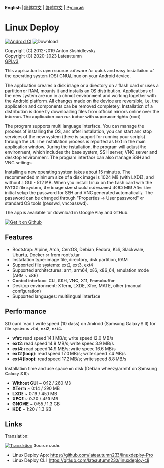 **English** | [简体中文](locales/README_zh_CN.md) | [繁體中文](locales/README_zh_TW.md) | [Русский](locales/README_ru_RU.md)

# Linux Deploy

[![Android CI](https://github.com/lateautumn233/Linuxdeploy-Pro/actions/workflows/android.yml/badge.svg)](https://github.com/lateautumn233/Linuxdeploy-Pro/actions/workflows/android.yml) ![Download](https://img.shields.io/github/downloads/lateautumn233/Linuxdeploy-Pro/total)

Copyright (C) 2012-2019  Anton Skshidlevsky <br/> Copyright (C) 2020-2023  Lateautumn <br/> [GPLv3](https://github.com/lateautumn233/linuxdeploy-Pro/blob/master/LICENSE)

This application is open source software for quick and easy installation of the operating system (OS) GNU/Linux on your Android device.

The application creates a disk image or a directory on a flash card or uses a partition or RAM, mounts it and installs an OS distribution. Applications of the new system are run in a chroot environment and working together with the Android platform. All changes made on the device are reversible, i.e. the application and components can be removed completely. Installation of a distribution is done by downloading files from official mirrors online over the internet. The application can run better with superuser rights (root).

The program supports multi language interface. You can manage the process of installing the OS, and after installation, you can start and stop services of the new system (there is support for running your scripts) through the UI. The installation process is reported as text in the main application window. During the installation, the program will adjust the environment, which includes the base system, SSH server, VNC server and desktop environment. The program interface can also manage SSH and VNC settings.

Installing a new operating system takes about 15 minutes. The recommended minimum size of a disk image is 1024 MB (with LXDE), and without a GUI - 512 MB. When you install Linux on the flash card with the FAT32 file system, the image size should not exceed 4095 MB! After the initial setup the password for SSH and VNC generated automatically. The password can be changed through "Properties -> User password" or standard OS tools (passwd, vncpasswd).

The app is available for download in Google Play and GitHub.

<a href="https://github.com/lateautumn233/linuxdeploy-Pro/releases/latest"><img src="https://gist.githubusercontent.com/meefik/54a54afa7cc1dc600bdb855cb7895a4a/raw/ad617c006a1ac28d067c9a87cec60199ca8fef7c/get-apk-from-github.png" alt="Get it on Github"></a>

## Features

- Bootstrap: Alpine, Arch, CentOS, Debian, Fedora, Kali, Slackware, Ubuntu, Docker or from rootfs.tar
- Installation type: image file, directory, disk partition, RAM
- Supported file systems: ext2, ext3, ext4
- Supported architectures: arm, arm64, x86, x86_64, emulation mode (ARM ~ x86)
- Control interface: CLI, SSH, VNC, X11, Framebuffer
- Desktop environment: XTerm, LXDE, Xfce, MATE, other (manual configuration)
- Supported languages: multilingual interface

## Performance

SD card read / write speed (10 class) on Android (Samsung Galaxy S II) for file systems vfat, ext2, ext4:
- **vfat**: read speed 14.1 MB/s; write speed 12.0 MB/s
- **ext2**: read speed 14.9 MB/s; write speed 3.9 MB/s
- **ext4**: read speed 14.9 MB/s; write speed 16.6 MB/s
- **ext2 (loop)**: read speed 17.0 MB/s; write speed 7.4 MB/s
- **ext4 (loop)**: read speed 17.2 MB/s; write speed 8.8 MB/s

Installation time and use space on disk (Debian wheezy/armhf on Samsung Galaxy S II):
- **Without GUI** ~ 0:12 / 260 MB
- **XTerm** ~ 0:14 / 290 MB
- **LXDE** ~ 0:19 / 450 MB
- **XFCE** ~ 0:20 / 495 MB
- **GNOME** ~ 0:55 / 1.3 GB
- **KDE** ~ 1:20 / 1.3 GB

## Links

Translation:

[![Translation](https://hosted.weblate.org/widgets/Linux-Deploy/-/linux-deploy/open-graph.png)](https://hosted.weblate.org/engage/Linux-Deploy/) Source code:

- Linux Deploy App: <https://github.com/lateautumn233/linuxdeploy-Pro>
- Linux Deploy CLI: <https://github.com/lateautumn233/linuxdeploy-cli>

